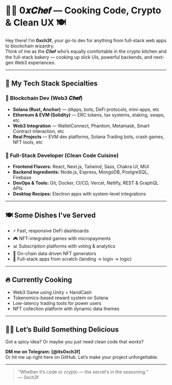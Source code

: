 # 👨‍🍳 0𝒙𝑪𝒉𝒆𝒇 — Cooking Code, Crypto & Clean UX 🍽️

Hey there! I’m **0xch3f**, your go-to dev for anything from full-stack web apps to blockchain wizardry.  
Think of me as the 𝑪𝒉𝒆𝒇 who’s equally comfortable in the crypto kitchen and the full-stack bakery — cooking up slick UIs, powerful backends, and next-gen Web3 experiences.

---

## 🧂 My Tech Stack Specialties

### 🍜 Blockchain Dev (Web3 𝑪𝒉𝒆𝒇)
- **Solana (Rust, Anchor)** — dApps, bots, DeFi protocols, mini-apps, etc
- **Ethereum & EVM (Solidity)** — ERC tokens, tax systems, staking, swaps, etc
- **Web3 Integration** — WalletConnect, Phantom, Metamask, Smart Contract interaction, etc
- **Real Projects** — EVM dex platforms, Solana Trading bots, crash games, NFT tools, etc

### 🍱 Full-Stack Developer (Clean Code Cuisine)
- **Frontend Flavors:** React, Next.js, Tailwind, Sass, Chakra UI, MUI
- **Backend Ingredients:** Node.js, Express, MongoDB, PostgreSQL, Firebase
- **DevOps & Tools:** Git, Docker, CI/CD, Vercel, Netlify, REST & GraphQL APIs
- **Desktop Recipes:** Electron apps with system-level integrations

---

## 🍽️ Some Dishes I've Served

- ⚡ Fast, responsive DeFi dashboards
- 🎮 NFT-integrated games with micropayments
- 📊 Subscription platforms with voting & analytics
- 🧪 On-chain data driven NFT generators
- 🚀 Full-stack apps from scratch (landing → login → logic)

---

## 🔥 Currently Cooking

- Web3 Game using Unity + HandCash  
- Tokenomics-based reward system on Solana  
- Low-latency trading tools for power users  
- NFT collection platform with dynamic data themes

---

## 🧑‍🍳 Let’s Build Something Delicious

Got a spicy idea? Or maybe you just need clean code that *works*?

**DM me on Telegram: [@its0xch3f]**  
Or hit me up right here on GitHub. Let’s make your project unforgettable.

---

> “Whether it’s code or crypto — the secret’s in the seasoning.”  
> — 0xch3f
